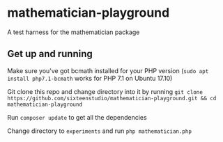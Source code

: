 # mathematician-playground
A test harness for the mathematician package

## Get up and running
Make sure you've got bcmath installed for your PHP version (`sudo apt install php7.1-bcmath` works for PHP 7.1 on Ubuntu 17.10)

Git clone this repo and change directory into it by running `git clone https://github.com/sixteenstudio/mathematician-playground.git && cd mathematician-playground`

Run `composer update` to get all the dependencies

Change directory to `experiments` and run `php mathematician.php`
